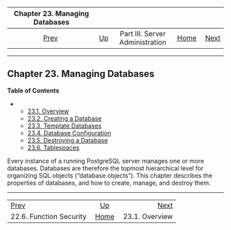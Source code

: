 <!--?xml version="1.0" encoding="UTF-8" standalone="no"?-->

|             Chapter 23. Managing Databases             |                                                    |                                 |                                                       |                                                   |
| :----------------------------------------------------: | :------------------------------------------------- | :-----------------------------: | ----------------------------------------------------: | ------------------------------------------------: |
| [Prev](perm-functions.html "22.6. Function Security")  | [Up](admin.html "Part III. Server Administration") | Part III. Server Administration | [Home](index.html "PostgreSQL 17devel Documentation") |  [Next](manage-ag-overview.html "23.1. Overview") |

***

## Chapter 23. Managing Databases

**Table of Contents**

*   *   [23.1. Overview](manage-ag-overview.html)
    *   [23.2. Creating a Database](manage-ag-createdb.html)
    *   [23.3. Template Databases](manage-ag-templatedbs.html)
    *   [23.4. Database Configuration](manage-ag-config.html)
    *   [23.5. Destroying a Database](manage-ag-dropdb.html)
    *   [23.6. Tablespaces](manage-ag-tablespaces.html)

[]()

Every instance of a running PostgreSQL server manages one or more databases. Databases are therefore the topmost hierarchical level for organizing SQL objects (“database objects”). This chapter describes the properties of databases, and how to create, manage, and destroy them.

***

|                                                        |                                                       |                                                   |
| :----------------------------------------------------- | :---------------------------------------------------: | ------------------------------------------------: |
| [Prev](perm-functions.html "22.6. Function Security")  |   [Up](admin.html "Part III. Server Administration")  |  [Next](manage-ag-overview.html "23.1. Overview") |
| 22.6. Function Security                                | [Home](index.html "PostgreSQL 17devel Documentation") |                                    23.1. Overview |
